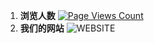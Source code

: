 1. **浏览人数**
[![Page Views Count](https://badges.toozhao.com/badges/01GS1KTCXX78TSNJXY8GH91MSF/green.svg)](https://badges.toozhao.com/stats/01GS1KTCXX78TSNJXY8GH91MSF "Get your own page views count badge on badges.toozhao.com")
2. **我们的网站**
![WEBSITE](https://camo.githubusercontent.com/5a9a167fb249bae49c2c31e7368d8b70db7f109613e33ec22b47f3728b0140c4/68747470733a2f2f696d672e736869656c64732e696f2f62616467652f576562736974652d3744393239453f7374796c653d666f722d7468652d6261646765266c6f676f436f6c6f723d7768697465266c6f676f3d417061636865436f7563684442)
